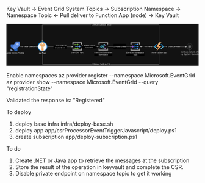 Key Vault -> Event Grid System Topics -> Subscription Namespace -> Namespace Topic <- Pull deliver to Function App (node) -> Key Vault 

![Alt text](diagram.png)

Enable namespaces
az provider register --namespace Microsoft.EventGrid
az provider show --namespace Microsoft.EventGrid --query "registrationState"

Validated the response is: "Registered"

To deploy
1. deploy base infra infra/deploy-base.sh
2. deploy app app/csrProcessorEventTriggerJavascript/deploy.ps1
3. create subscription app/deploy-subscription.ps1

To do
1. Create .NET or Java app to retrieve the messages at the subscription
2. Store the result of the operation in keyvault and complete the CSR.
3. Disable private endpoint on namespace topic to get it working
